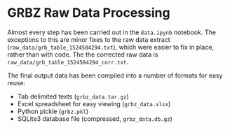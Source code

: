 # GRBZ Raw Data Processing

Almost every step has been carried out in the `data.ipynb` notebook.
The exceptions to this are minor fixes to the raw data extract (`raw_data/grb_table_1524584294.txt`), which were easier to fix in place, rather than with code.
The the corrected raw data is `raw_data/grb_table_1524584294_corr.txt`.

The final output data has been compiled into a number of formats for easy reuse:

* Tab delimited texts (`grbz_data.tar.gz`)
* Excel spreadsheet for easy viewing (`grbz_data.xlsx`)
* Python pickle (`grbz.pkl`)
* SQLite3 database file (compressed, `grbz_data.db.gz`)

